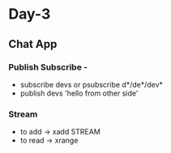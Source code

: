 # Day-3

## Chat App

### Publish Subscribe -

- subscribe devs or psubscribe d*/de*/dev\*
- publish devs 'hello from other side'

### Stream

- to add -> xadd STREAM
- to read -> xrange
